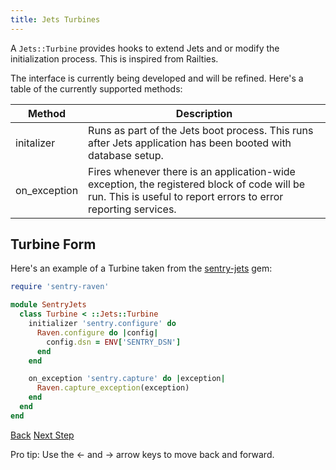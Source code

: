 ```yaml
---
title: Jets Turbines
---
```


A `Jets::Turbine` provides hooks to extend Jets and or modify the initialization process. This is inspired from Railties.

The interface is currently being developed and will be refined. Here's a table of the currently supported methods:

Method | Description
--- | ---
initalizer | Runs as part of the Jets boot process. This runs after Jets application has been booted with database setup.
on_exception | Fires whenever there is an application-wide exception, the registered block of code will be run. This is useful to report errors to error reporting services.

## Turbine Form

Here's an example of a Turbine taken from the [sentry-jets](https://github.com/tongueroo/sentry-jets/blob/master/lib/sentry_jets/turbine.rb) gem:

```ruby
require 'sentry-raven'

module SentryJets
  class Turbine < ::Jets::Turbine
    initializer 'sentry.configure' do
      Raven.configure do |config|
        config.dsn = ENV['SENTRY_DSN']
      end
    end

    on_exception 'sentry.capture' do |exception|
      Raven.capture_exception(exception)
    end
  end
end
```

<a id="prev" class="btn btn-basic" href="{% link _docs/debugging-payloads.md %}">Back</a>
<a id="next" class="btn btn-primary" href="{% link _docs/initializers.md %}">Next Step</a>
<p class="keyboard-tip">Pro tip: Use the <- and -> arrow keys to move back and forward.</p>
